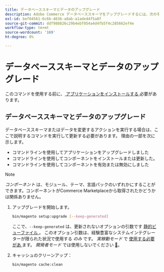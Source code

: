 ```yaml
---
title: データベーススキーマとデータのアップグレード
description: Adobe Commerce データベーススキーマをアップグレードするには、次の手順に従います。
exl-id: bef04561-6c6b-4636-a8ab-a1ade44f5a8f
source-git-commit: ddf988826c29b4ebf054a4d4fb5f4c285662ef4e
workflow-type: tm+mt
source-wordcount: '169'
ht-degree: 0%

---
```


# データベーススキーマとデータのアップグレード

このコマンドを使用する前に、[ アプリケーションをインストールする ](../advanced.md) 必要があります。

## データベーススキーマとデータのアップグレード

データベーススキーマまたはデータを変更するアクションを実行する場合は、ここで説明するコマンドを実行して更新する必要があります。 理由の一部を次に示します。

* コマンドラインを使用してアプリケーションをアップグレードしました
* コマンドラインを使用してコンポーネントをインストールまたは更新した。
* コマンドラインを使用してコンポーネントを有効または無効にしました

>[!NOTE]
>
>*コンポーネント* は、モジュール、テーマ、言語パックのいずれかにすることができます。コンポーネントがCommerce Marketplaceから取得されたかどうかは関係ありません。

1. アップグレードを開始します。

   ```bash
   bin/magento setup:upgrade [--keep-generated]
   ```

   ここで、`--keep-generated` は、更新されないオプションの引数です [ 静的ビューファイル ](../../configuration/cli/static-view-file-deployment.md)。 このオプション引数は、経験豊富なシステムインテグレーターが限られた状況で使用する *のみ* です。 *実稼動モード* で [ 使用する必要があ ](../../configuration/bootstrap/application-modes.md#production-mode) ます。 *開発者モード* では使用しないでください [&#128279;](../../configuration/bootstrap/application-modes.md#developer-mode)。

1. キャッシュのクリーンアップ：

   ```bash
   bin/magento cache:clean
   ```
